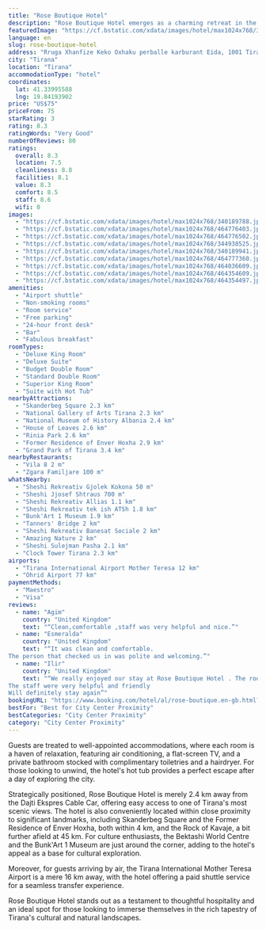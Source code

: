 ```yaml
---
title: "Rose Boutique Hotel"
description: "Rose Boutique Hotel emerges as a charming retreat in the heart of Tirana, located just a short distance from the city's vibrant attractions."
featuredImage: "https://cf.bstatic.com/xdata/images/hotel/max1024x768/340189788.jpg?k=4fc4408a053f3015130564db062193488ab5bfae16acf5914d0841b29f2522e3&o=&hp=1"
language: en
slug: rose-boutique-hotel
address: "Rruga Xhanfize Keko Oxhaku perballe karburant Eida, 1001 Tirana, Albania"
city: "Tirana"
location: "Tirana"
accommodationType: "hotel"
coordinates:
  lat: 41.33995588
  lng: 19.84193902
price: "US$75"
priceFrom: 75
starRating: 3
rating: 8.3
ratingWords: "Very Good"
numberOfReviews: 80
ratings:
  overall: 8.3
  location: 7.5
  cleanliness: 8.8
  facilities: 8.1
  value: 8.3
  comfort: 8.5
  staff: 8.6
  wifi: 0
images:
  - "https://cf.bstatic.com/xdata/images/hotel/max1024x768/340189788.jpg?k=4fc4408a053f3015130564db062193488ab5bfae16acf5914d0841b29f2522e3&o=&hp=1"
  - "https://cf.bstatic.com/xdata/images/hotel/max1024x768/464776403.jpg?k=186cbadea56954640d1018c056195fcca0df8b74431fe4b5fb2beb82d7fa5916&o=&hp=1"
  - "https://cf.bstatic.com/xdata/images/hotel/max1024x768/464776502.jpg?k=e251c0f977a586fbe0da63e5b0f638183f3f27e8ffa62ad0e25994bb020d633a&o=&hp=1"
  - "https://cf.bstatic.com/xdata/images/hotel/max1024x768/344938525.jpg?k=7c98fe3537f0229d2ac10d4193061bbff99648d53fefbeb8d89cfd67442b2629&o=&hp=1"
  - "https://cf.bstatic.com/xdata/images/hotel/max1024x768/340189941.jpg?k=5925e9076dbd42069749e9d45835e73b5033979d0783db3ebee0f4eb852dd4d9&o=&hp=1"
  - "https://cf.bstatic.com/xdata/images/hotel/max1024x768/464777360.jpg?k=cee5d09b957d166673660399a58eed2eee8e7d28f86eb20e16e1533d6b28a184&o=&hp=1"
  - "https://cf.bstatic.com/xdata/images/hotel/max1024x768/464036609.jpg?k=679bc549be38ce58dc5e340c224122f2a5a32454bff95c4bad84fe2762cb2e47&o=&hp=1"
  - "https://cf.bstatic.com/xdata/images/hotel/max1024x768/464354609.jpg?k=3492801401dd57f4b1f7fd2119c3e9bf9f51dac05c84d406ba5046464593a7a4&o=&hp=1"
  - "https://cf.bstatic.com/xdata/images/hotel/max1024x768/464354497.jpg?k=619aef0929c1894c635147b935b0c10b510ccd7d7db12a1ec46eeb1f19692fa3&o=&hp=1"
amenities:
  - "Airport shuttle"
  - "Non-smoking rooms"
  - "Room service"
  - "Free parking"
  - "24-hour front desk"
  - "Bar"
  - "Fabulous breakfast"
roomTypes:
  - "Deluxe King Room"
  - "Deluxe Suite"
  - "Budget Double Room"
  - "Standard Double Room"
  - "Superior King Room"
  - "Suite with Hot Tub"
nearbyAttractions:
  - "Skanderbeg Square 2.3 km"
  - "National Gallery of Arts Tirana 2.3 km"
  - "National Museum of History Albania 2.4 km"
  - "House of Leaves 2.6 km"
  - "Rinia Park 2.6 km"
  - "Former Residence of Enver Hoxha 2.9 km"
  - "Grand Park of Tirana 3.4 km"
nearbyRestaurants:
  - "Vila 8 2 m"
  - "Zgara Familjare 100 m"
whatsNearby:
  - "Sheshi Rekreativ Gjolek Kokona 50 m"
  - "Sheshi Jjosef Shtraus 700 m"
  - "Sheshi Rekreativ Allias 1.1 km"
  - "Sheshi Rekreativ tek ish ATSh 1.8 km"
  - "Bunk'Art 1 Museum 1.9 km"
  - "Tanners' Bridge 2 km"
  - "Sheshi Rekreativ Banesat Sociale 2 km"
  - "Amazing Nature 2 km"
  - "Sheshi Sulejman Pasha 2.1 km"
  - "Clock Tower Tirana 2.3 km"
airports:
  - "Tirana International Airport Mother Teresa 12 km"
  - "Ohrid Airport 77 km"
paymentMethods:
  - "Maestro"
  - "Visa"
reviews:
  - name: "Agim"
    country: "United Kingdom"
    text: "“Clean,comfortable ,staff was very helpful and nice.”"
  - name: "Esmeralda"
    country: "United Kingdom"
    text: "“It was clean and comfortable.
The person that checked us in was polite and welcoming.”"
  - name: "Ilir"
    country: "United Kingdom"
    text: "“We really enjoyed our stay at Rose Boutique Hotel . The room we stayed in was clean l, and the bed was very comfortable . The pressure shower was fantastic .
The staff were very helpful and friendly
Will definitely stay again”"
bookingURL: "https://www.booking.com/hotel/al/rose-boutique.en-gb.html?aid=8035640"
bestFor: "Best for City Center Proximity"
bestCategories: "City Center Proximity"
category: "City Center Proximity"
---
```


Guests are treated to well-appointed accommodations, where each room is a haven of relaxation, featuring air conditioning, a flat-screen TV, and a private bathroom stocked with complimentary toiletries and a hairdryer. For those looking to unwind, the hotel's hot tub provides a perfect escape after a day of exploring the city.

Strategically positioned, Rose Boutique Hotel is merely 2.4 km away from the Dajti Ekspres Cable Car, offering easy access to one of Tirana's most scenic views. The hotel is also conveniently located within close proximity to significant landmarks, including Skanderbeg Square and the Former Residence of Enver Hoxha, both within 4 km, and the Rock of Kavaje, a bit further afield at 45 km. For culture enthusiasts, the Bektashi World Centre and the Bunk'Art 1 Museum are just around the corner, adding to the hotel's appeal as a base for cultural exploration.

Moreover, for guests arriving by air, the Tirana International Mother Teresa Airport is a mere 16 km away, with the hotel offering a paid shuttle service for a seamless transfer experience.

Rose Boutique Hotel stands out as a testament to thoughtful hospitality and an ideal spot for those looking to immerse themselves in the rich tapestry of Tirana's cultural and natural landscapes.